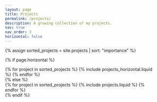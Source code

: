 ```yaml
---
layout: page
title: Projects
permalink: /projects/
description: A growing collection of my projects.
nav: true
nav_order: 3
horizontal: false
---
```


<!-- Simple Projects Page: No Categories -->

<div class="projects">

{% assign sorted_projects = site.projects | sort: "importance" %}

{% if page.horizontal %}
  <div class="container">
    <div class="row row-cols-1 row-cols-md-2">
      {% for project in sorted_projects %}
        {% include projects_horizontal.liquid %}
      {% endfor %}
    </div>
  </div>
{% else %}
  <div class="row row-cols-1 row-cols-md-3">
    {% for project in sorted_projects %}
      {% include projects.liquid %}
    {% endfor %}
  </div>
{% endif %}

</div>
